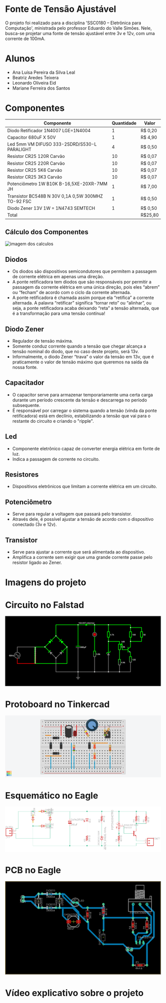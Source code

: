 # **Fonte de Tensão Ajustável**

O projeto foi realizado para a disciplina 'SSC0180 – Eletrônica para Computação', ministrada pelo professor Eduardo do Valle Simões. Nele, busca-se projetar uma fonte de tensão ajustável entre 3v e 12v, com uma corrente de 100mA.

# Alunos
  * Ana Luísa Pereira da Silva Leal
  * Beatriz Aredes Teixera
  * Leonardo Oliveira Eid
  * Mariane Ferreira dos Santos

# Componentes

| Componente | Quantidade | Valor |
| -------- | ------- | ------- |
| Diodo Retificador 1N4007 LGE=1N4004 | 1 | R$ 0,20 |
| Capacitor 680uF X 50V | 1 |  R$ 4,90 |
| Led 5mm VM DIFUSO 333-2SDRD/S530-L PARALIGHT | 4 |  R$ 0,50 |
| Resistor CR25 120R Carvão | 10 |  R$ 0,07 |
| Resistor CR25 220R Carvão | 10 |  R$ 0,07 |
| Resistor CR25 5K6 Carvão | 10 |  R$ 0,07 |
| Resistor CR25 3K3 Carvão | 10 |  R$ 0,07 |
| Potenciômetro 1W  B10K B-16,5XE-20XR-7MM JH  | 1 |  R$ 7,00 |
| Transistor BC548B N 30V 0,1A 0,5W 300MHZ TO-92 FSC | 1 |  R$ 0,50 |
| Diodo Zener 13V  1W = 1N4743 SEMTECH | 1 |  R$ 0,50 |
| Total || R$25,80 |

## Cálculo dos Componentes
![imagem dos calculos](https://github.com/analuisaleal/FonteTensaoAjustavel/blob/main/C%C3%A1lculos%20do%20projeto%20.jpg)

## Diodos
* Os diodos são dispositivos semicondutores que permitem a passagem de corrente elétrica em apenas uma direção.
* A ponte retificadora tem diodos que são responsáveis por permitir a passagem da corrente elétrica em uma única direção, pois eles “abrem” ou “fecham” de acordo com o ciclo da corrente alternada.
* A ponte retificadora é chamada assim porque ela “retifica” a corrente alternada. A palavra “retificar” significa “tornar reto” ou “alinhar”, ou seja, a ponte retificadora acaba deixando “reta” a tensão alternada, que é a transformação para uma tensão contínua!

## Diodo Zener
* Regulador de tensão máxima. 
* Somente conduz corrente quando a tensão que chegar alcança a tensão nominal do diodo, que no caso deste projeto, será 13v. 
* Informalmente, o diodo Zener “trava” o valor da tensão em 13v, que é praticamente o valor de tensão máximo que queremos na saída da nossa fonte.

## Capacitador
* O capacitor serve para armazenar temporariamente uma certa carga durante um período crescente da tensão e descarrega no período subsequente.
* É responsável por carregar o sistema quando a tensão (vinda da ponte retificadora) está em declínio, estabilizando a tensão que vai para o restante do circuito e criando o "ripple".

## Led
* Componente eletrônico capaz de converter energia elétrica em fonte de luz.
* Indica a passagem de corrente no circuito.
  
## Resistores
* Dispositivos eletrônicos que limitam a corrente elétrica em um circuito.

## Potenciômetro
* Serve para regular a voltagem que passará pelo transistor.
* Através dele, é possível ajustar a tensão de acordo com o dispositivo conectado (3v e 12v).

## Transistor
* Serve para ajustar a corrente que será alimentada ao dispositivo.
* Amplifica a corrente sem exigir que uma grande corrente passe pelo resistor ligado ao Zener.

# Imagens do projeto

# Circuito no Falstad
![imagem do circuito no falstad](https://github.com/analuisaleal/FonteTensaoAjustavel/blob/main/circuit-20250701-2335.png)

# Protoboard no Tinkercad
![imagem da protoboard no tinkercad](https://github.com/analuisaleal/FonteTensaoAjustavel/blob/main/Fonte%20de%20Tens%C3%A3o%20Ajust%C3%A1vel.png)

# Esquemático no Eagle
![imagem do esquemático no software eagle](https://github.com/analuisaleal/FonteTensaoAjustavel/blob/main/schematic_eagle.png)

# PCB no Eagle
![imagem da pcb no software eagle](https://github.com/analuisaleal/FonteTensaoAjustavel/blob/main/pcb_eagle.png)

# Vídeo explicativo sobre o projeto
